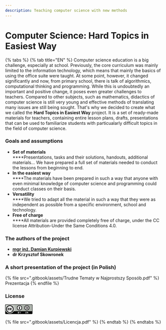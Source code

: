 ```yaml
---
description: Teaching computer science with new methods
---
```


# Computer Science: Hard Topics in Easiest Way

{% tabs %}
{% tab title="EN" %}
Computer science education is a big challenge, especially at school. Previously, the core curriculum was mainly limited to the information technology, which means that mainly the basics of using the office suite were taught. At some point, however, it changed significantly and now, from primary school, there is talk of algorithmics, computational thinking and programming. While this is undoubtedly an important and positive change, it poses even greater challenges to teachers. Compared to other subjects, such as mathematics, didactics of computer science is still very young and effective methods of translating many issues are still being sought. That's why we decided to create what we called the **Hard Topics in Easiest Way** project. It is a set of ready-made materials for teachers, containing entire lesson plans, drafts, presentations that can be used to familiarize students with particualarly difficult topics in the field of computer science.

### Goals and assumptions

* **Set of materials**\
  ****Presentations, tasks and their solutions, handouts, additional materials... We have prepared a full set of materials needed to conduct the lessons from beginning to end.
* **In the easiest way**\
  ****The materials have been prepared in such a way that anyone with even minimal knowledge of computer science and programming could conduct classes on their basis.
* **Versatility**\
  ****We tried to adapt all the material in such a way that they were as independent as possible from a specific environment, school and technology.
* **Free of charge**\
  ****All materials are provided completely free of charge, under the CC license Attribution-Under the Same Conditions 4.0.

### The authors of the project

* ****[**mgr inż. Damian Kurpiewski**](https://blackbat13.github.io)****
* **dr Krzysztof Skowronek**

### A short presentation of the project (in Polish)

{% file src=".gitbook/assets/Trudne Tematy w Najprostszy Sposób.pdf" %}
Prezentacja
{% endfile %}

### **License**

![Uznanie autorstwa-Na tych samych warunkach 4.0](.gitbook/assets/88x31.png)

{% file src=".gitbook/assets/Licencja.pdf" %}
{% endtab %}
{% endtabs %}
